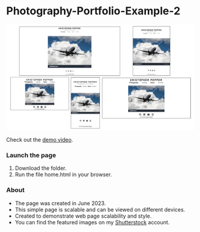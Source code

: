 # Photography-Portfolio-Example-2

<img src="Portfolio2.png"/>

Check out the [demo video](https://youtu.be/oOzM2KCLcTE).

### Launch the page

1) Download the folder.
2) Run the file home.html in your browser.

### About

- The page was created in June 2023.
- This simple page is scalable and can be viewed on different devices.
- Created to demonstrate web page scalability and style.
- You can find the featured images on my [Shutterstock](https://www.shutterstock.com/g/Kristopher+Pepper?rid=263519982) account.
